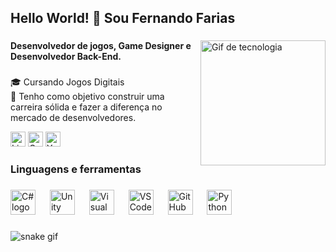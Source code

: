 <h2 align="left">Hello World! 👾 Sou Fernando Farias</h2>

<style>
  a {
    text-decoration: none; /* Remove o sublinhado */
  }
  a:focus {
    outline: none; /* Remove o contorno azul ao focar */
  }
</style>

###

<img align="right" height="200" src="https://camo.githubusercontent.com/74313be7cf82d8353f79c37c75f39a4999a96d9451379663b5e60ce65200639d/68747470733a2f2f692e726564642e69742f316431317338323064676d39312e676966" alt="Gif de tecnologia"/>

###

<h4 align="left">Desenvolvedor de jogos, Game Designer e Desenvolvedor Back-End.</h4>

###

<p align="left">🎓 Cursando Jogos Digitais<br>🎯 Tenho como objetivo construir uma carreira sólida e fazer a diferença no mercado de desenvolvedores.</p>

<div align="left">
  <a href="https://www.linkedin.com/in/fernandopfarias/" target="_blank">
    <img src="https://img.shields.io/static/v1?message=LinkedIn&logo=linkedin&label=&color=0077B5&logoColor=white&labelColor=&style=flat" height="24" alt="LinkedIn logo"/>
  </a>
  <a href="mailto:fernandopfarias@gmail.com" target="_blank">
    <img src="https://img.shields.io/static/v1?message=Gmail&logo=gmail&label=&color=D14836&logoColor=white&labelColor=&style=flat" height="24" alt="Gmail logo"/>
  </a>
  <a href="https://www.youtube.com/c/FernandoPFarias" target="_blank">
    <img src="https://img.shields.io/static/v1?message=Youtube&logo=youtube&label=&color=FF0000&logoColor=white&labelColor=&style=flat" height="24" alt="Youtube logo"/>
  </a>
</div>

###

<h3 align="left">Linguagens e ferramentas</h3>

###

<div align="left">
  <img src="https://skillicons.dev/icons?i=cs" height="40" alt="C# logo" />
  <img width="15" />
  <img src="https://skillicons.dev/icons?i=unity" height="40" alt="Unity logo" />
  <img width="15" />
  <img src="https://skillicons.dev/icons?i=visualstudio" height="40" alt="Visual Studio logo" />
  <img width="15" />
  <img src="https://skillicons.dev/icons?i=vscode" height="40" alt="VS Code logo" />
  <img width="15" />
  <img src="https://skillicons.dev/icons?i=github" height="40" alt="GitHub logo" />
  <img width="15" />
  <img src="https://skillicons.dev/icons?i=py" height="40" alt="Python logo" />
</div>

###

![snake gif](https://github.com/FernandoPFarias/FernandoPFarias/blob/output/github-contribution-grid-snake-dark.svg)

